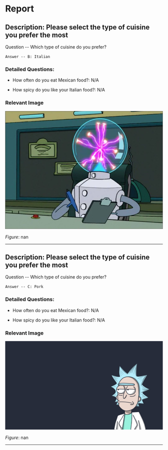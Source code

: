 
# Report


## Description: Please select the type of cuisine you prefer the most

Question -- Which type of cuisine do you prefer?

    Answer -- B: Italian

### Detailed Questions: 
- How often do you eat Mexican food?: N/A 
 
- How spicy do you like your Italian food?: N/A 
 


### Relevant Image

![image](images/Dr._Perceptron.jpg)

*Figure*: nan

----------------

## Description: Please select the type of cuisine you prefer the most

Question -- Which type of cuisine do you prefer?

    Answer -- C: Pork

### Detailed Questions: 
- How often do you eat Mexican food?: N/A 
 
- How spicy do you like your Italian food?: N/A 
 


### Relevant Image

![image](images/wallpaperflare.com_wallpaper.jpg)

*Figure*: nan

----------------
